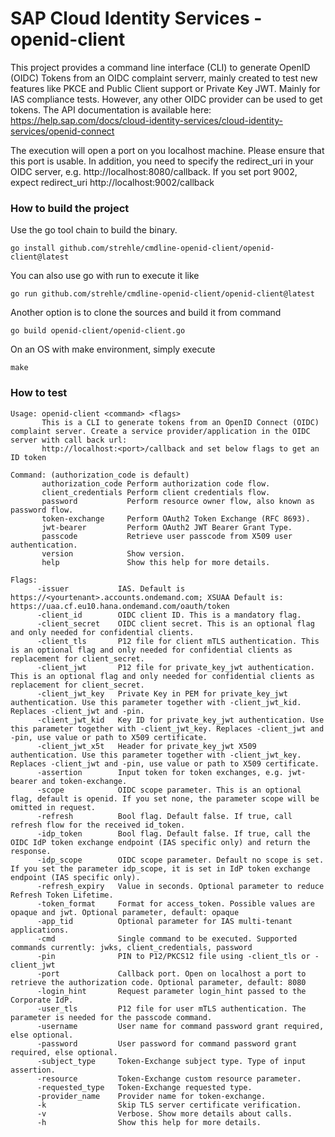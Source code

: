  # SAP Cloud Identity Services - openid-client
 
This project provides a command line interface (CLI) to generate OpenID (OIDC) Tokens from an OIDC complaint serverr, mainly created to test new features like PKCE and Public Client support or Private Key JWT. Mainly for IAS compliance tests. However, any other OIDC provider can be used to get tokens.
The API documentation is available here: https://help.sap.com/docs/cloud-identity-services/cloud-identity-services/openid-connect  

The execution will open a port on you localhost machine. Please ensure that this port is usable. In addition, you need to specify the redirect_uri in your OIDC server,
e.g. http://localhost:8080/callback. If you set port 9002, expect redirect_uri http://localhost:9002/callback

### How to build the project

Use the go tool chain to build the binary.
```text
go install github.com/strehle/cmdline-openid-client/openid-client@latest
```

You can also use go with run to execute it like
```text
go run github.com/strehle/cmdline-openid-client/openid-client@latest
```

Another option is to clone the sources and build it from command 
```text
go build openid-client/openid-client.go
```
On an OS with make environment, simply execute
```text
make
```
### How to test
```text
Usage: openid-client <command> <flags>
       This is a CLI to generate tokens from an OpenID Connect (OIDC) complaint server. Create a service provider/application in the OIDC server with call back url:
       http://localhost:<port>/callback and set below flags to get an ID token

Command: (authorization_code is default)
       authorization_code Perform authorization code flow.
       client_credentials Perform client credentials flow.
       password           Perform resource owner flow, also known as password flow.
       token-exchange     Perform OAuth2 Token Exchange (RFC 8693).
       jwt-bearer         Perform OAuth2 JWT Bearer Grant Type.
       passcode           Retrieve user passcode from X509 user authentication.
       version            Show version.
       help               Show this help for more details.

Flags:
      -issuer           IAS. Default is https://<yourtenant>.accounts.ondemand.com; XSUAA Default is: https://uaa.cf.eu10.hana.ondemand.com/oauth/token
      -client_id        OIDC client ID. This is a mandatory flag.
      -client_secret    OIDC client secret. This is an optional flag and only needed for confidential clients.
      -client_tls       P12 file for client mTLS authentication. This is an optional flag and only needed for confidential clients as replacement for client_secret.
      -client_jwt       P12 file for private_key_jwt authentication. This is an optional flag and only needed for confidential clients as replacement for client_secret.
      -client_jwt_key   Private Key in PEM for private_key_jwt authentication. Use this parameter together with -client_jwt_kid. Replaces -client_jwt and -pin.
      -client_jwt_kid   Key ID for private_key_jwt authentication. Use this parameter together with -client_jwt_key. Replaces -client_jwt and -pin, use value or path to X509 certificate.
      -client_jwt_x5t   Header for private_key_jwt X509 authentication. Use this parameter together with -client_jwt_key. Replaces -client_jwt and -pin, use value or path to X509 certificate.
      -assertion        Input token for token exchanges, e.g. jwt-bearer and token-exchange.
      -scope            OIDC scope parameter. This is an optional flag, default is openid. If you set none, the parameter scope will be omitted in request.
      -refresh          Bool flag. Default false. If true, call refresh flow for the received id_token.
      -idp_token        Bool flag. Default false. If true, call the OIDC IdP token exchange endpoint (IAS specific only) and return the response.
      -idp_scope        OIDC scope parameter. Default no scope is set. If you set the parameter idp_scope, it is set in IdP token exchange endpoint (IAS specific only).
      -refresh_expiry   Value in seconds. Optional parameter to reduce Refresh Token Lifetime.
      -token_format     Format for access_token. Possible values are opaque and jwt. Optional parameter, default: opaque
      -app_tid          Optional parameter for IAS multi-tenant applications.
      -cmd              Single command to be executed. Supported commands currently: jwks, client_credentials, password
      -pin              PIN to P12/PKCS12 file using -client_tls or -client_jwt
      -port             Callback port. Open on localhost a port to retrieve the authorization code. Optional parameter, default: 8080
      -login_hint       Request parameter login_hint passed to the Corporate IdP.
      -user_tls         P12 file for user mTLS authentication. The parameter is needed for the passcode command.
      -username         User name for command password grant required, else optional.
      -password         User password for command password grant required, else optional.
      -subject_type     Token-Exchange subject type. Type of input assertion.
      -resource         Token-Exchange custom resource parameter.
      -requested_type   Token-Exchange requested type.
      -provider_name    Provider name for token-exchange.
      -k                Skip TLS server certificate verification.
      -v                Verbose. Show more details about calls.
      -h                Show this help for more details.
```
